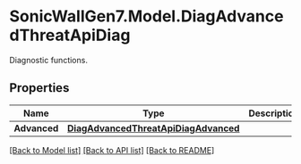 # SonicWallGen7.Model.DiagAdvancedThreatApiDiag
Diagnostic functions.

## Properties

Name | Type | Description | Notes
------------ | ------------- | ------------- | -------------
**Advanced** | [**DiagAdvancedThreatApiDiagAdvanced**](DiagAdvancedThreatApiDiagAdvanced.md) |  | [optional] 

[[Back to Model list]](../README.md#documentation-for-models) [[Back to API list]](../README.md#documentation-for-api-endpoints) [[Back to README]](../README.md)

